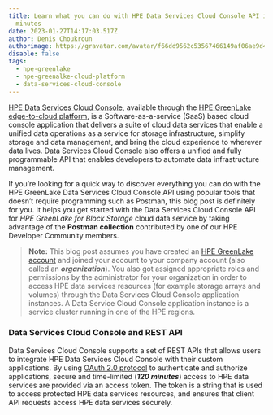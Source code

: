 ```yaml
---
title: Learn what you can do with HPE Data Services Cloud Console API in just 3
  minutes
date: 2023-01-27T14:17:03.517Z
author: Denis Choukroun
authorimage: https://gravatar.com/avatar/f66dd9562c53567466149af06ae9d4f1?s=96
disable: false
tags:
  - hpe-greenlake
  - hpe-greenalke-cloud-platform
  - data-services-cloud-console
---
```

[HPE Data Services Cloud Console](https://developer.hpe.com/greenlake/data-services-cloud-console/home/), available through the [HPE GreenLake edge-to-cloud platform](https://developer.hpe.com/greenlake/hpe-greenlake-cloud-platform/home/), is a Software-as-a-service (SaaS) based cloud console application that delivers a suite of cloud data services that enable a unified data operations as a service for storage infrastructure, simplify storage and data management, and bring the cloud experience to wherever data lives. Data Services Cloud Console also offers a unified and fully programmable API that enables developers to automate data infrastructure management. 

If you’re looking for a quick way to discover everything you can do with the HPE GreenLake Data Services Cloud Console API using popular tools that doesn’t require programming such as Postman, this blog post is definitely for you. It helps you get started with the Data Services Cloud Console API for _HPE GreenLake for Block Storage_ cloud data service by taking advantage of the **Postman collection** contributed by one of our HPE Developer Community members.

>**Note:** This blog post assumes you have created an [HPE GreenLake account](https://console.greenlake.hpe.com/) and joined your account to your company account (also called an ***organization***). You also got assigned appropriate roles and permissions by the administrator for your organization in order to access HPE data services resources (for example storage arrays and volumes) through the Data Services Cloud Console application instances. A Data Service Cloud Console application instance is a service cluster running in one of the HPE regions.

### Data Services Cloud Console and REST API

Data Services Cloud Console supports a set of REST APIs that allows users to integrate HPE Data Services Cloud Console with their custom applications. By using [OAuth 2.0 protocol](https://oauth.net/2/) to authenticate and authorize applications, secure and time-limited (***120 minutes***) access to HPE data services are provided via an access token. The token is a string that is used to access protected HPE data services resources, and ensures that client API requests access HPE data services securely.

